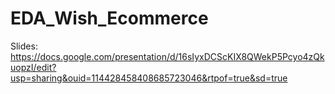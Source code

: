 # EDA_Wish_Ecommerce

Slides: https://docs.google.com/presentation/d/16sIyxDCScKIX8QWekP5Pcyo4zQkuopzI/edit?usp=sharing&ouid=114428458408685723046&rtpof=true&sd=true
